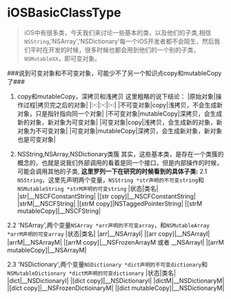 # iOSBasicClassType
> iOS中有很多类，今天我们来讨论一些基本的类，以及他们的子类,相信`NSString`,'NSArray','NSDictionary'每一个iOS开发者都不会陌生，然后我们平时在开发的时候，很多时候也都会用到他们的一个别的子类，`NSMutableXX`，即可变对象。

###说到可变对象和不可变对象，可能少不了另一个知识点copy和mutableCopy了###
1. copy和mutableCopy，深拷贝和浅拷贝
这里粗略的说下结论：
|原始对象|操作过程|拷贝完之后的对象|
|:-:|:-:|:-:|
|不可变对象|copy|浅拷贝，不会生成新对象，只是指针指向同一个对象|
|不可变对象|mutableCopy|深拷贝，会生成新的对象，新对象为可变对象|
|可变对象|copy|浅拷贝，会生成新的对象，新对象为不可变对象|
|可变对象|mutableCopy|深拷贝，会生成新对象，新对象也是可变对象|

2. NSString,NSArray,NSDictionary类簇
其实，这些基本类，是存在一个类簇的概念的，也就是说我们外部调用的看着是同一个接口，但是内部操作的时候，可能会调用其他的子类,
**这里罗列一下在研究的时候看到的具体子类:**
2.1 `NSString`，这里先声明两个变量，`NSString *str声明的不可变string`和`NSMutableString *strM声明的可变string`
|状态|类名|
|str|__NSCFConstantString|
|[str copy]|__NSCFConstantString|
|strM|__NSCFString|
|[strM copy]|NSTaggedPointerString|
|[strM mutableCopy]|__NSCFString|

2.2 'NSArray',两个变量`NSArray *arr声明的不可变array`，和`NSMutableArray *arrM声明的可变array`
|状态|类名|
|arr|__NSArrayI|
|[arr copy]|__NSArrayI|
|arrM|__NSArrayM|
|[arrM copy]|__NSFrozenArrayM 或者 __NSArrayI| |[arrM mutableCopy]|__NSArrayM|

2.3 'NSDictionary',两个变量`NSDictionary *dict声明的不可变dictionary`和`NSMutableDictionary *dictM声明的可变dictionary`
|状态|类名|
|dict|__NSDictionaryI|
|[dict copy]|__NSDictionaryI|
|dictM|__NSDictionaryM|
|[dict copy]|__NSFrozenDictioinaryM|
|[dict mutableCopy]|__NSDictionaryM|
